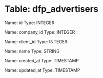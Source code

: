Table: dfp_advertisers
======================

Name: id
Type: INTEGER

Name: company_id
Type: INTEGER

Name: client_id
Type: INTEGER

Name: name
Type: STRING

Name: created_at
Type: TIMESTAMP

Name: updated_at
Type: TIMESTAMP

